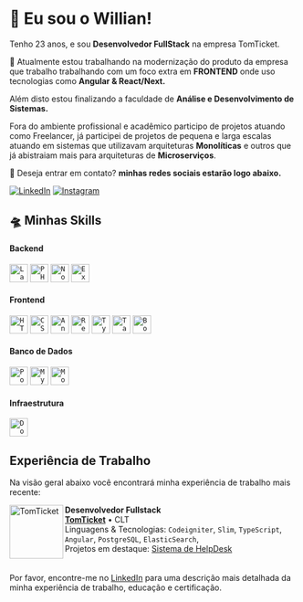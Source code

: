 # 🚀 Eu sou o Willian!

Tenho 23 anos, e sou **Desenvolvedor FullStack** na empresa TomTicket.

🔭 Atualmente estou trabalhando na modernização do produto da empresa que trabalho trabalhando com um foco extra em **FRONTEND** onde uso tecnologias como **Angular & React/Next.**

Além disto estou finalizando a faculdade de **Análise e Desenvolvimento de Sistemas.**

Fora do ambiente profissional e acadêmico participo de projetos atuando como Freelancer, já participei de projetos de pequena e larga escalas atuando em sistemas que utilizavam arquiteturas **Monolíticas** e outros que já abistraiam mais para arquiteturas de **Microserviços**.

💬 Deseja entrar em contato? **minhas redes sociais estarão logo abaixo.**

<p align="left">
  <a href="https://www.linkedin.com/in/wgb-developer/" title="LinkedIn">
  <img src="https://img.shields.io/badge/-Linkedin-0e76a8?style=flat-square&logo=Linkedin&logoColor=white" alt="LinkedIn"/></a>
  <a href="https://www.instagram.com/w1llian__/" title="Instagram">
  <img src="https://img.shields.io/badge/-Instagram-EF4444?style=flat-square&labelColor=EF4444&logo=instagram&logoColor=white" alt="Instagram"/></a>
</p>

## 🛸 Minhas Skills

<h4>Backend</h4>

<code><img height="32" src="https://img.shields.io/badge/Laravel-FF2D20?style=for-the-badge&logo=laravel&logoColor=white" alt="Laravel"/></code>
<code><img height="32" src="https://img.shields.io/badge/PHP-777BB4?style=for-the-badge&logo=php&logoColor=white" alt="PHP"/></code>
<code><img height="32" src="https://img.shields.io/badge/Node%20js-339933?style=for-the-badge&logo=nodedotjs&logoColor=white" alt="NodeJS"/></code>
<code><img height="32" src="https://img.shields.io/badge/Express%20js-000000?style=for-the-badge&logo=express&logoColor=white" alt="Express"/></code>

<h4>Frontend</h4>

<code><img height="32" src="https://img.shields.io/badge/HTML-239120?style=for-the-badge&logo=html5&logoColor=white" alt="HTML"/></code>
<code><img height="32" src="https://img.shields.io/badge/CSS3-1572B6?style=for-the-badge&logo=css3&logoColor=white" alt="CSS"/></code>
<code><img height="32" src="https://img.shields.io/badge/Angular-DD0031?style=for-the-badge&logo=angular&logoColor=white" alt="Angular"/></code>
<code><img height="32" src="https://img.shields.io/badge/React-20232A?style=for-the-badge&logo=react&logoColor=61DAFB" alt="React"/></code>
<code><img height="32" src="https://img.shields.io/badge/TypeScript-007ACC?style=for-the-badge&logo=typescript&logoColor=white" alt="Typescript"/></code>
<code><img height="32" src="https://img.shields.io/badge/Tailwind_CSS-38B2AC?style=for-the-badge&logo=tailwind-css&logoColor=white" alt="Tailwind"/></code>
<code><img height="32" src="https://img.shields.io/badge/Bootstrap-563D7C?style=for-the-badge&logo=bootstrap&logoColor=white" alt="Bootstrap"/></code>


<h4>Banco de Dados</h4>
<code><img height="32" src="https://img.shields.io/badge/PostgreSQL-316192?style=for-the-badge&logo=postgresql&logoColor=white" alt="PostgreSQL"/></code>
<code><img height="32" src="https://img.shields.io/badge/MySQL-00000F?style=for-the-badge&logo=mysql&logoColor=white" alt="MysSQL"/></code>
<code><img height="32" src="https://img.shields.io/badge/MongoDB-4EA94B?style=for-the-badge&logo=mongodb&logoColor=white" alt="MongoDB"/></code>

<h4>Infraestrutura</h4>

<code><img height="32" src="https://img.shields.io/badge/Docker-2496ED?style=for-the-badge&logo=docker&logoColor=white" alt="Docker"/></code>

## Experiência de Trabalho

Na visão geral abaixo você encontrará minha experiência de trabalho mais recente:

[<img align="left" height="94px" width="94px" alt="TomTicket" src="https://yt3.googleusercontent.com/ytc/AIdro_mWI_y_6j-osefGIomqazwxI_j74KivNzawIQic6xr37so=s900-c-k-c0x00ffffff-no-rj"/>](https://www.tomticket.com/)

**Desenvolvedor Fullstack** \
[**TomTicket**](https://www.tomticket.com/) • CLT \
Linguagens & Tecnologias: `Codeigniter`, `Slim`, `TypeScript`, `Angular`, `PostgreSQL`, `ElasticSearch`,\
Projetos em destaque: [Sistema de HelpDesk](https://www.tomticket.com/sistema-de-helpdesk)
<br/>
\
\
Por favor, encontre-me no [LinkedIn](https://www.linkedin.com/in/wgb-developer/) para uma descrição mais detalhada da minha experiência de trabalho, educação e certificação.
